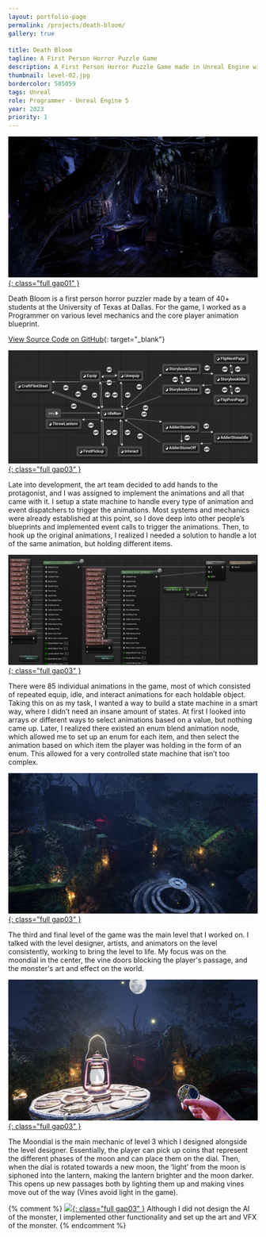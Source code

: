```yaml
---
layout: portfolio-page
permalink: /projects/death-bloom/
gallery: true

title: Death Bloom
tagline: A First Person Horror Puzzle Game
description: A First Person Horror Puzzle Game made in Unreal Engine with a team of 40+ students at UTD.
thumbnail: level-02.jpg
bordercolor: 505059
tags: Unreal
role: Programmer - Unreal Engine 5
year: 2023
priority: 1
---
```


<a href="level-02.jpg" target="_blank">![](level-02.jpg){: class="full gap01" }</a>

Death Bloom is a first person horror puzzler made by a team of 40+ students at the University of Texas at Dallas. For the game, I worked as a Programmer on various level mechanics and the core player animation blueprint.

[View Source Code on GitHub](https://github.com/metalac190/GameLab_S23Game){: target="_blank"}

<a href="hands-state-machine.jpg" target="_blank">![](hands-state-machine.jpg){: class="full gap03" }</a>

Late into development, the art team decided to add hands to the protagonist, and I was assigned to implement the animations and all that came with it. I setup a state machine to handle every type of animation and event dispatchers to trigger the animations. Most systems and mechanics were already established at this point, so I dove deep into other people’s blueprints and implemented event calls to trigger the animations. Then, to hook up the original animations, I realized I needed a solution to handle a lot of the same animation, but holding different items.

<a href="hands-enum-blend.jpg" target="_blank">![](hands-enum-blend.jpg){: class="full gap03" }</a>

There were 85 individual animations in the game, most of which consisted of repeated equip, idle, and interact animations for each holdable object. Taking this on as my task, I wanted a way to build a state machine in a smart way, where I didn’t need an insane amount of states. At first I looked into arrays or different ways to select animations based on a value, but nothing came up. Later, I realized there existed an enum blend animation node, which allowed me to set up an enum for each item, and then select the animation based on which item the player was holding in the form of an enum. This allowed for a very controlled state machine that isn’t too complex.

<a href="level-03.jpg" target="_blank">![](level-03.jpg){: class="full gap03" }</a>

The third and final level of the game was the main level that I worked on. I talked with the level designer, artists, and animators on the level consistently, working to bring the level to life. My focus was on the moondial in the center, the vine doors blocking the player's passage, and the monster's art and effect on the world.

<a href="moondial.jpg" target="_blank">![](moondial.jpg){: class="full gap03" }</a>

The Moondial is the main mechanic of level 3 which I designed alongside the level designer. Essentially, the player can pick up coins that represent the different phases of the moon and can place them on the dial. Then, when the dial is rotated towards a new moon, the ‘light’ from the moon is siphoned into the lantern, making the lantern brighter and the moon darker. This opens up new passages both by lighting them up and making vines move out of the way (Vines avoid light in the game).

{% comment %}
<a href="arveado.jpg" target="_blank">![](arveado.jpg){: class="full gap03" }</a>
Although I did not design the AI of the monster, I implemented other functionality and set up the art and VFX of the monster.
{% endcomment %} 